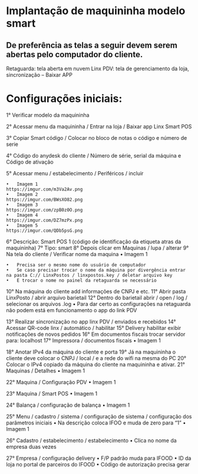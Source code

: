 # Implantação de maquininha modelo smart

## De preferência as telas a seguir devem serem abertas pelo computador do cliente.
Retaguarda: tela aberta em nuvem
Linx PDV: tela de gerenciamento da loja, sincronização – Baixar APP

# Configurações iniciais: 
1° Verificar modelo da maquininha

2° Acessar menu da maquininha / Entrar na loja / Baixar app Linx Smart POS

3° Copiar Smart código / Colocar no bloco de notas o código e número de serie

4° Código do anydesk do cliente / Número de série, serial da máquina e Código de ativação

5° Acessar menu / estabelecimento / Periféricos / incluir

    •	Imagem 1
    https://imgur.com/m3Va2Av.png
    •	Imagem 2
    https://imgur.com/BWsXO82.png
    •	Imagem 3
    https://imgur.com/zpB0z0O.png
    •	Imagem 4
    https://imgur.com/DZ7mzPx.png
    •	Imagem 5
    https://imgur.com/QDb5psG.png

6° Descrição: Smart POS 1 (código de identificação da etiqueta atras da maquininha)
7° Tipo: smart
8° Depois clicar em Maquinas / lupa / alterar
9° Na tela do cliente / Verificar nome da maquina 
    •	Imagem 1
 
    •	Precisa ser o mesmo nome do usuário de computador
    •	Se caso precisar trocar o nome da máquina por divergência entrar na pasta C:// LinxPostos / linxpostos.key / deletar arquivo key
    •	E trocar o nome no painel da retaguarda se necessário

10° Na máquina do cliente add informações de CNPJ e etc.
11° Abrir pasta LinxPosto / abrir arquivo barietail
12° Dentro do barietail abrir / open / log / selecionar os arquivos .log
    •	Para dar certo as configurações na retaguarda não podem está em funcionamento o app do link PDV
	
13° Realizar sincronização no app linx PDV / enviados e recebidos
14° Acessar QR-code linx / automático / habilitar
15° Delivery habilitar exibir notificações de novos pedidos
16° Em documentos fiscais trocar servidor para: localhost
17° Impressora / documentos fiscais
    •	Imagem 1
 
18° Anotar IPv4 da máquina do cliente e porta
19° Já na maquininha o cliente deve colocar o CNPJ / local / e a rede do wifi na mesma do PC
20° Colocar o IPv4 copiado da máquina do cliente na maquininha e ativar.
21° Maquinas / Detalhes 
    •	Imagem 1
 
22° Maquina / Configuração PDV
    •	Imagem 1
 

23° Maquina / Smart POS
    •	Imagem 1
 
24° Balança / configuração de balança
    •	Imagem 1
 
25° Menu / cadastro / sistema / configuração de sistema / configuração dos parâmetros iniciais
    •	Na descrição coloca IFOO e muda de zero para “1”
    •	Imagem 1
 


26° Cadastro / estabelecimento / estabelecimento
    •	Clica no nome da empresa duas vezes

27° Empresa / configuração delivery
    •	F/P padrão muda para IFOOD
    •	ID da loja no portal de parceiros do IFOOD
    •	Código de autorização precisa gerar
